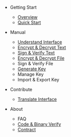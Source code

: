 - Getting Start
    - [Overview](overview.md)
    - [Quick Start](quick-start.md)

- Manual
    - [Understand Interface](manual/understand-interface.md)
    - [Encrypt & Decrypt Text](manual/encrypt-decrypt-text.md)
    - [Sign & Verify Text](manual/sign-verify-text.md)
    - [Encrypt & Decrypt File](manual/sign-verify-file.md)
    - Sign & Verify File
    - [Generate Key](manual/generate-key.md)
    - Manage Key
    - Import & Export Key

- Contribute
    - [Translate Interface](translate-interface.md)
- About
    - FAQ
    - [Code & Binary Verify](about/code-binary-verify.md)
    - [Contract](contract.md)